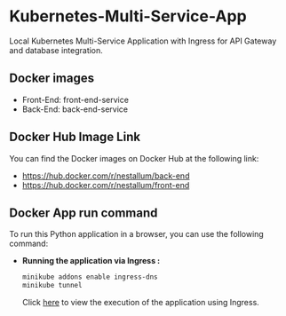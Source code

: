 # Kubernetes-Multi-Service-App
Local Kubernetes Multi-Service Application with Ingress for API Gateway and database integration.

## Docker images
-  Front-End: front-end-service
-  Back-End: back-end-service

## Docker Hub Image Link
You can find the Docker images on Docker Hub at the following link:
- https://hub.docker.com/r/nestallum/back-end
- https://hub.docker.com/r/nestallum/front-end

## Docker App run command
To run this Python application in a browser, you can use the following command:

- **Running the application via Ingress :**
    ```bash
    minikube addons enable ingress-dns
    minikube tunnel
    ```
    Click [here](https://github.com/Nestallum/docker-python-app/blob/main/screenshots/ingress.png) to view the execution of the application using Ingress.

